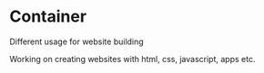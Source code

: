 # Container
Different usage for website building

Working on creating websites with html, css, javascript, apps etc. 
